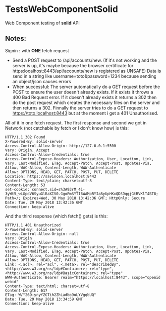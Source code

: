 # TestsWebComponentSolid

Web Component testing of **solid** API


## Notes: 

Signin : 
with **ONE** fetch request

-   Send a POST request to /api/accounts/new. (If it's not working and the server is up, it's maybe because the browser certificate for https:localhost:8443/api/accounts/new is registered as UNSAFE)
Data is send in a string like username=toto&password=1234 because sending an object/json causes errors
-   When successful: The server automatically do a GET request before the POST to ensure the user doesn't already exists. 
If it exists it throws a 400 Bad Request error.
If it doesn't already exists it returns a 302 then do the post request which creates the necessary files on the server and then returns a 302.
Finnally the server tries to do a GET request to https://toto.localhost:8443 but at the moment i get a 401 Unauthorised.

All of it in one fetch request.
The first response and second we got in Network (not catchable by fetch or I don't know how) is this:

    HTTP/1.1 302 Found
    X-Powered-By: solid-server
    Access-Control-Allow-Origin: http://127.0.0.1:5500
    Vary: Origin, Accept
    Access-Control-Allow-Credentials: true
    Access-Control-Expose-Headers: Authorization, User, Location, Link, Vary, Last-Modified, ETag, Accept-Patch, Accept-Post, Updates-Via, Allow, WAC-Allow, Content-Length, WWW-Authenticate
    Allow: OPTIONS, HEAD, GET, PATCH, POST, PUT, DELETE
    Location: https://savincen.localhost:8443
    Content-Type: text/plain; charset=utf-8
    Content-Length: 53
    set-cookie: connect.sid=s%3A93rM_4i-3yWt5_wLGpdV6SyuGlBaXIV0.GgoPmSYTI6WAMpRYIa8yUpHKxQDSDqgjGtRVKlT4BT8; Path=/; Expires=Wed, 30 May 2018 13:42:36 GMT; HttpOnly; Secure
    Date: Tue, 29 May 2018 13:42:36 GMT
    Connection: keep-alive 
    
And the third response (which fetch() gets) is this:

    HTTP/1.1 401 Unauthorized
    X-Powered-By: solid-server
    Access-Control-Allow-Origin: null
    Vary: Origin
    Access-Control-Allow-Credentials: true
    Access-Control-Expose-Headers: Authorization, User, Location, Link, Vary, Last-Modified, ETag, Accept-Patch, Accept-Post, Updates-Via, Allow, WAC-Allow, Content-Length, WWW-Authenticate
    Allow: OPTIONS, HEAD, GET, PATCH, POST, PUT, DELETE
    Link: <.acl>; rel="acl", <.meta>; rel="describedBy", <http://www.w3.org/ns/ldp#Container>; rel="type", <http://www.w3.org/ns/ldp#BasicContainer>; rel="type"
    WWW-Authenticate: Bearer realm="https://localhost:8443", scope="openid webid"
    Content-Type: text/html; charset=utf-8
    Content-Length: 617
    ETag: W/"269-ynyYZGTih2ZhLadbo9uLYVgqbUQ"
    Date: Tue, 29 May 2018 13:34:59 GMT
    Connection: keep-alive
    
